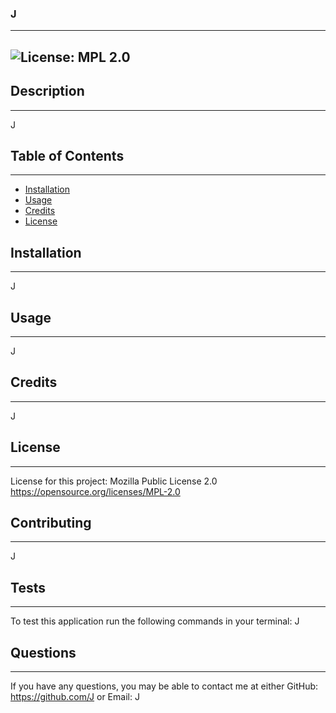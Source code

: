 ### **J**
  _________________


## **![License: MPL 2.0](https://img.shields.io/badge/License-MPL_2.0-brightgreen.svg)**



## **Description**
_________________

J


## **Table of Contents**
________________

 - [Installation](#installation)  
 - [Usage](#usage) 
 - [Credits](#credits)  
 - [License](#license)    



## **Installation**
_________________
J



## **Usage**
_________________

J



## **Credits**
_________________

J


## **License**
_________________

License for this project: Mozilla Public License 2.0  https://opensource.org/licenses/MPL-2.0


## **Contributing**
_________________

 J


## **Tests**
_________________

To test this application run the following commands in your terminal:
 J


## **Questions**
_________________

 If you have any questions, you may be able to contact me at either
 GitHub: https://github.com/J
 or
 Email: J

  
  